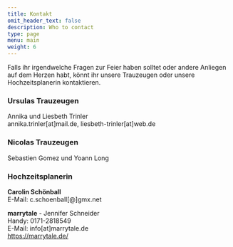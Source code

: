 ```yaml
---
title: Kontakt
omit_header_text: false
description: Who to contact
type: page
menu: main
weight: 6
---
```

Falls ihr irgendwelche Fragen zur Feier haben solltet oder andere Anliegen auf dem Herzen habt, könnt ihr unsere Trauzeugen oder unsere Hochzeitsplanerin kontaktieren.

### Ursulas Trauzeugen
Annika und Liesbeth Trinler<br>
annika.trinler[at]mail.de, liesbeth-trinler[at]web.de

### Nicolas Trauzeugen
Sebastien Gomez und Yoann Long

### Hochzeitsplanerin

**Carolin Schönball**<br>
E-Mail: c.schoenball[@]gmx.net<br>

**marrytale** - Jennifer Schneider<br>
Handy: 0171-2818549<br>
E-Mail: info[at]marrytale.de<br>
https://marrytale.de/